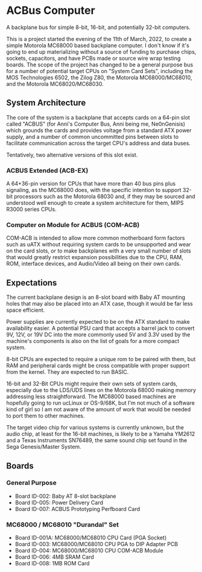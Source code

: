 # ACBus Computer
A backplane bus for simple 8-bit, 16-bit, and potentially 32-bit computers. 

This is a project started the evening of the 11th of March, 2022, to create a simple Motorola MC68000 based backplane computer. I don't know if it's going to end up materializing without a source of funding to purchase chips, sockets, capacitors, and have PCBs made or source wire wrap testing boards. The scope of the project has changed to be a general purpose bus for a number of potential target CPUs on "System Card Sets", including the MOS Technologies 6502, the Zilog Z80, the Motorola MC68000/MC68010, and the Motorola MC68020/MC68030. 

## System Architecture

The core of the system is a backplane that accepts cards on a 64-pin slot called "ACBUS" (for Anni's Computer Bus, Anni being me, Ne0nGenisis) which grounds the cards and provides voltage from a standard ATX power supply, and a number of common uncommitted pins between slots to facilitate communication across the target CPU's address and data buses. 

Tentatively, two alternative versions of this slot exist. 

### ACBUS Extended (ACB-EX)
A 64+36-pin version for CPUs that have more than 40 bus pins plus signaling, as the MC68000 does, with the specific intention to support 32-bit processors such as the Motorola 68030 and, if they may be sourced and understood well enough to create a system architecture for them, MIPS R3000 series CPUs.

### Computer on Module for ACBUS (COM-ACB)
COM-ACB is intended to allow more common motherboard form factors such as uATX without requiring system cards to be unsupported and wear on the card slots, or to make backplanes with a very small number of slots that would greatly restrict expansion possibilities due to the CPU, RAM, ROM, interface devices, and Audio/Video all being on their own cards. 

## Expectations
The current backplane design is an 8-slot board with Baby AT mounting holes that may also be placed into an ATX case, though it would be far less space efficient. 

Power supplies are currently expected to be on the ATX standard to make availability easier. A potential PSU card that accepts a barrel jack to convert 9V, 12V, or 19V DC into the more commonly used 5V and 3.3V used by the machine's components is also on the list of goals for a more compact system. 

8-bit CPUs are expected to require a unique rom to be paired with them, but RAM and peripheral cards might be cross compatible with proper support from the kernel. They are expected to run BASIC. 

16-bit and 32-Bit CPUs might require their own sets of system cards, especially due to the LDS/UDS lines on the Motorola 68000 making memory addressing less straightforward. The MC68000 based machines are hopefully going to run ucLinux or OS-9/68K, but I'm not much of a software kind of girl so I am not aware of the amount of work that would be needed to port them to other machines. 

The target video chip for various systems is currently unknown, but the audio chip, at least for the 16-bit machines, is likely to be a Yamaha YM2612 and a Texas Instruments SN76489, the same sound chip set found in the Sega Genesis/Master System. 

## Boards
### General Purpose
- Board ID-002: Baby AT 8-slot backplane
- Board ID-005: Power Delivery Card
- Board ID-007: ACBUS Prototyping Perfboard Card

### MC68000 / MC68010 "Durandal" Set
- Board ID-001A: MC68000/MC68010 CPU Card (PGA Socket)
- Board ID-003: MC68000/MC68010 CPU PGA to DIP Adapter PCB
- Board ID-004: MC68000/MC68010 CPU COM-ACB Module
- Board ID-006: 4MB SRAM Card
- Board ID-008: 1MB ROM Card
